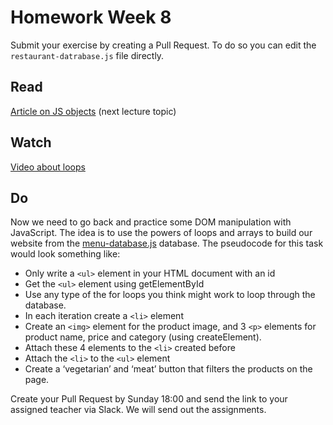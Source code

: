 # Homework Week 8

Submit your exercise by creating a Pull Request. To do so you can edit the `restaurant-datrabase.js` file directly.
## Read
[Article on JS objects](https://www.freecodecamp.org/news/objects-in-javascript/) (next lecture topic)

## Watch

[Video about loops](https://www.freecodecamp.org/news/objects-in-javascript/)

## Do
Now we need to go back and practice some DOM manipulation with JavaScript. The idea is to use the powers of loops and arrays to build our website from the [menu-database.js](./menu-database.js) database. The pseudocode for this task would look something like:

- Only write a `<ul>` element in your HTML document with an id
- Get the `<ul>` element using getElementById
- Use any type of the for loops you think might work to loop through the database.
- In each iteration create a `<li>` element
- Create an `<img>` element for the product image, and 3 `<p>` elements for product name, price and category (using createElement).
- Attach these 4 elements to the `<li>` created before
- Attach the `<li>` to the `<ul>` element
- Create a ‘vegetarian’ and ‘meat’ button that filters the products on the page.

Create your Pull Request by Sunday 18:00 and send the link to your assigned teacher via Slack. We will send out the assignments.
